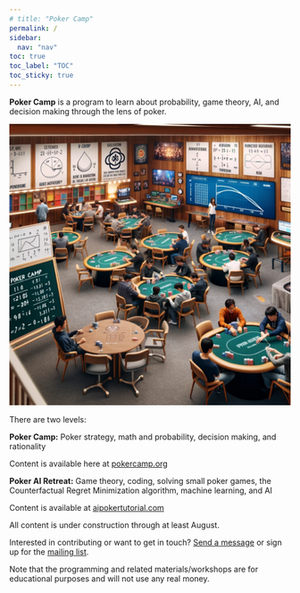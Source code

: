 ```yaml
---
# title: "Poker Camp"
permalink: /
sidebar:
  nav: "nav"
toc: true
toc_label: "TOC"
toc_sticky: true
---
```

**Poker Camp** is a program to learn about probability, game theory, AI, and decision making through the lens of poker. 

![Poker Camp](./assets/pc.png)

There are two levels:

**Poker Camp:** Poker strategy, math and probability, decision making, and rationality

Content is available here at [pokercamp.org](https://pokercamp.org)

**Poker AI Retreat:** Game theory, coding, solving small poker games, the Counterfactual Regret Minimization algorithm, machine learning, and AI

Content is available at [aipokertutorial.com](https://aipokertutorial.com)

All content is under construction through at least August. 

Interested in contributing or want to get in touch? [Send a message](mailto:max@pokercamp.org) or sign up for the [mailing list](/mailinglist).

Note that the programming and related materials/workshops are for educational purposes and will not use any real money. 

